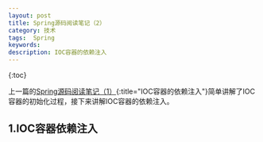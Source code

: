 ```yaml
---
layout: post
title: Spring源码阅读笔记（2）
category: 技术
tags:  Spring
keywords: 
description: IOC容器的依赖注入
---
```


{:toc}

上一篇的[Spring源码阅读笔记（1）](/2016/05/05/spring-sources-read-1.html){:title="IOC容器的依赖注入"}简单讲解了IOC容器的初始化过程，接下来讲解IOC容器的依赖注入。



## 1.IOC容器依赖注入
